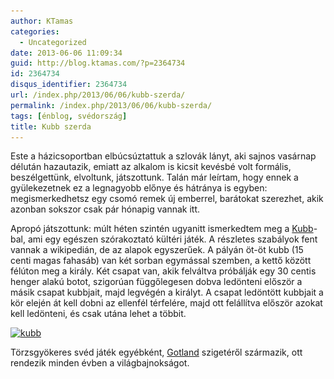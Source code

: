 ```yaml
---
author: KTamas
categories:
  - Uncategorized
date: 2013-06-06 11:09:34
guid: http://blog.ktamas.com/?p=2364734
id: 2364734
disqus_identifier: 2364734
url: /index.php/2013/06/06/kubb-szerda/
permalink: /index.php/2013/06/06/kubb-szerda/
tags: [énblog, svédország]
title: Kubb szerda
---
```


Este a házicsoportban elbúcsúztattuk a szlovák lányt, aki sajnos vasárnap délután hazautazik, emiatt az alkalom is kicsit kevésbé volt formális, beszélgettünk, elvoltunk, játszottunk. Talán már leírtam, hogy ennek a gyülekezetnek ez a legnagyobb előnye és hátránya is egyben: megismerkedhetsz egy csomó remek új emberrel, barátokat szerezhet, akik azonban sokszor csak pár hónapig vannak itt. 

Apropó játszottunk: múlt héten szintén ugyanitt ismerkedtem meg a [Kubb](http://en.wikipedia.org/wiki/Kubb)-bal, ami egy egészen szórakoztató kültéri játék. A részletes szabályok fent vannak a wikipedián, de az alapok egyszerűek. A pályán öt-öt kubb (15 centi magas fahasáb) van két sorban egymással szemben, a kettő között félúton meg a király. Két csapat van, akik felváltva próbálják egy 30 centis henger alakú botot, szigorúan függőlegesen dobva ledönteni először a másik csapat kubbjait, majd legvégén a királyt. A csapat ledöntött kubbjait a kör elején át kell dobni az ellenfél térfelére, majd ott felállítva először azokat kell ledönteni, és csak utána lehet a többit.

[<img src="/wp-content/uploads/2013/06/kubb.jpg" alt="kubb" width="600" height="455" class="aligncenter size-full wp-image-2364736" srcset="/wp-content/uploads/2013/06/kubb.jpg 600w, /wp-content/uploads/2013/06/kubb-300x227.jpg 300w" sizes="(max-width: 600px) 100vw, 600px" />](/wp-content/uploads/2013/06/kubb.jpg)

Törzsgyökeres svéd játék egyébként, [Gotland](http://en.wikipedia.org/wiki/Gotland) szigetéről származik, ott rendezik minden évben a világbajnokságot.
